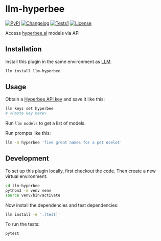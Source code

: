 # llm-hyperbee

[![PyPI](https://img.shields.io/pypi/v/llm-fireworks.svg)](https://pypi.org/project/llm-hyperbee/)
[![Changelog](https://img.shields.io/github/v/release/HyperbeeAI/llm-hyperbee?include_prereleases&label=changelog)](https://github.com/HyperbeeAI/llm-hyperbee/releases)
[![Tests1](https://github.com/HyperbeeAI/llm-hyperbee/actions/workflows/test.yml/badge.svg)](https://github.com/HyperbeeAI/llm-hyperbee/actions/workflows/test.yml)
[![License](https://img.shields.io/badge/license-Apache%202.0-blue.svg)](https://github.com/HyperbeeAI/llm-hyperbee/blob/main/LICENSE)

Access [hyperbee.ai](https://www.hyperbee.ai/) models via API

## Installation

Install this plugin in the same environment as [LLM](https://llm.datasette.io/).
```bash
llm install llm-hyperbee
```
## Usage
Obtain a [Hyperbee API key](https://www.hyperbee.ai/) and save it like this:

```bash
llm keys set hyperbee
# <Paste key here>
```

Run `llm models` to get a list of models.

Run prompts like this:
```bash
llm -m hyperbee 'five great names for a pet ocelot'
```

## Development

To set up this plugin locally, first checkout the code. Then create a new virtual environment:
```bash
cd llm-hyperbee
python3 -m venv venv
source venv/bin/activate
```
Now install the dependencies and test dependencies:
```bash
llm install -e '.[test]'
```
To run the tests:
```bash
pytest
```
